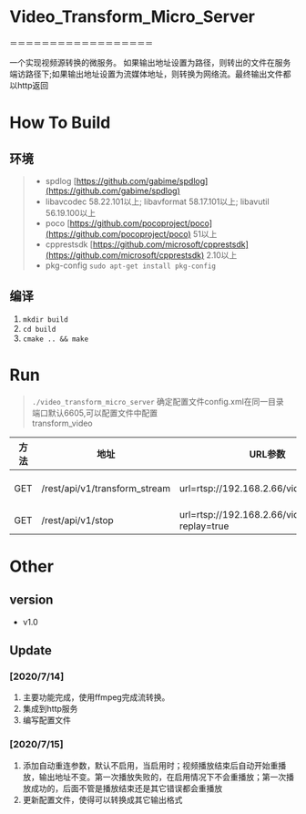 # Video_Transform_Micro_Server
＝＝＝＝＝＝＝＝＝＝＝＝＝＝＝＝＝＝

一个实现视频源转换的微服务。 如果输出地址设置为路径，则转出的文件在服务端访路径下;如果输出地址设置为流媒体地址，则转换为网络流。最终输出文件都以http返回

# How To Build
## 环境
>+ spdlog [https://github.com/gabime/spdlog](https://github.com/gabime/spdlog)
>+ libavcodec 58.22.101以上; libavformat 58.17.101以上; libavutil 56.19.100以上
>+ poco [https://github.com/pocoproject/poco](https://github.com/pocoproject/poco) 51以上
>+ cpprestsdk [https://github.com/microsoft/cpprestsdk](https://github.com/microsoft/cpprestsdk) 2.10以上
>+ pkg-config `sudo apt-get install pkg-config`

## 编译
1. `mkdir build`
2. `cd build`
3. `cmake .. && make`

# Run
> `./video_transform_micro_server` 确定配置文件config.xml在同一目录  
> 端口默认6605,可以配置文件中配置  
> transform_video

  方法 | 地址 | URL参数 | 返回
  ---- | ---- | ---- | ----
  GET  | /rest/api/v1/transform_stream | url=rtsp://192.168.2.66/video.avi | {code: 200, message: "successful", data: "rtmp://10.10.1.88/live/1"}  
  GET  | /rest/api/v1/stop | url=rtsp://192.168.2.66/video.avi&auto-replay=true | {code: 200, message: "successful"}  

# Other
## version
+ v1.0

## Update

### [2020/7/14]
1. 主要功能完成，使用ffmpeg完成流转换。
2. 集成到http服务
3. 编写配置文件

### [2020/7/15]
1. 添加自动重连参数，默认不启用，当启用时；视频播放结束后自动开始重播放，输出地址不变。第一次播放失败的，在启用情况下不会重播放；第一次播放成功的，后面不管是播放结束还是其它错误都会重播放
2. 更新配置文件，使得可以转换成其它输出格式